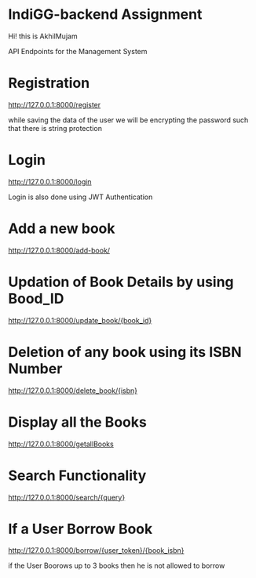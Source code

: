 # IndiGG-backend Assignment

Hi! this is AkhilMujam 

API Endpoints for the Management System 

# Registration
http://127.0.0.1:8000/register

while saving the data of the user we will be encrypting the password such that there is string protection

# Login
http://127.0.0.1:8000/login

Login is also done using JWT Authentication

# Add a new book
http://127.0.0.1:8000/add-book/

# Updation of Book Details by using Bood_ID
http://127.0.0.1:8000/update_book/{book_id}

# Deletion of any book using its ISBN Number
http://127.0.0.1:8000/delete_book/{isbn}

# Display all the Books 
http://127.0.0.1:8000/getallBooks

# Search Functionality
http://127.0.0.1:8000/search/{query}


# If a User Borrow Book 
http://127.0.0.1:8000/borrow/{user_token}/{book_isbn}

if the User Boorows up to 3 books then he is not allowed to borrow





